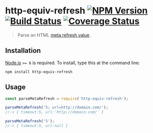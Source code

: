# http-equiv-refresh [![NPM Version][npm-image]][npm-url] [![Build Status][travis-image]][travis-url] [![Coverage Status][coveralls-image]][coveralls-url]

> Parse an HTML [meta refresh value](https://mdn.io/HTML/Element/meta#attr-http-equiv).


## Installation

[Node.js](http://nodejs.org) `>= 6` is required. To install, type this at the command line:
```shell
npm install http-equiv-refresh
```


## Usage
```js
const parseMetaRefresh = require('http-equiv-refresh');

parseMetaRefresh('5; url=http://domain.com/');
//-> { timeout:5, url:'http://domain.com/' }

parseMetaRefresh('5');
//-> { timeout:5, url:null }
```


[npm-image]: https://img.shields.io/npm/v/http-equiv-refresh.svg
[npm-url]: https://npmjs.com/package/http-equiv-refresh
[travis-image]: https://img.shields.io/travis/stevenvachon/http-equiv-refresh.svg
[travis-url]: https://travis-ci.org/stevenvachon/http-equiv-refresh
[coveralls-image]: https://img.shields.io/coveralls/stevenvachon/http-equiv-refresh.svg
[coveralls-url]: https://coveralls.io/github/stevenvachon/http-equiv-refresh
